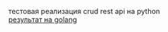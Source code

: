 тестовая реализация crud rest api на python<br>
[результат на golang](https://github.com/webbsalad/go-postgres-api)
